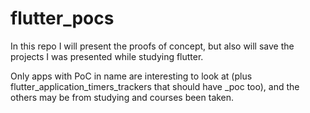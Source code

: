 # flutter_pocs

In this repo I will present the proofs of concept, but also will save the projects I was presented while studying flutter.

Only apps with PoC in name are interesting to look at (plus flutter_application_timers_trackers that should have _poc too), and the others may be from studying and courses been taken.
